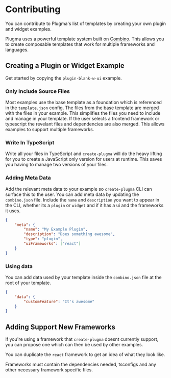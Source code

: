 # Contributing

You can contribute to Plugma's list of templates by creating your own plugin and widget examples.

Plugma uses a powerful template system built on [Combino](https://github.com/gavinmcfarland/combino). This allows you to create composable templates that work for multiple frameworks and languages.

## Creating a Plugin or Widget Example

Get started by copying the `plugin-blank-w-ui` example.

### Only Include Source Files

Most examples use the base template as a foundation which is referenced in the `template.json` config. The files from the base template are merged with the files in your example. This simplifies the files you need to include and manage in your template. If the user selects a frontend framework or typescript the revelant files and dependencies are also merged. This allows examples to support multiple frameworks.

### Write In TypeScript

Write all your files in TypeScript and `create-plugma` will do the heavy lifting for you to create a JavaScript only version for users at runtime. This saves you having to manage two versions of your files.

### Adding Meta Data

Add the  relevant meta data to your example so `create-plugma` CLI can surface this to the user. You can add meta data by updating the `combino.json` file. Include the `name` and `description` you want to appear in the CLI, whether its a `plugin` or `widget` and if it has a ui and the frameworks it uses.

```json
{
    "meta": {
        "name": "My Example Plugin",
        "description": "Does something awesome",
        "type": "plugin",
        "uiFrameworks": ["react"]
    }
}
```

### Using data

You can add data used by your template inside the `combino.json` file at the root of your template.

```json
{
    "data": {
        "customFeature": "It's awesome"
    }
}
```

## Adding Support New Frameworks

If you're using a framework that `create-plugma` doesnt currently support, you can propose one which can then be used by other examples.

You can duplicate the `react` framework to get an idea of what they look like.

Frameworks must contain the dependencies needed, tsconfigs and any other necessary framework specific files.
